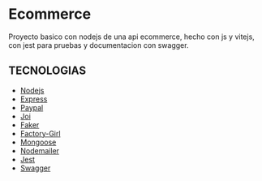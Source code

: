 # Ecommerce

Proyecto basico con nodejs de una api ecommerce, hecho con js y vitejs, con jest para pruebas y documentacion con swagger.


## TECNOLOGIAS

- [Nodejs]
- [Express]
- [Paypal]
- [Joi]
- [Faker]
- [Factory-Girl]
- [Mongoose]
- [Nodemailer]
- [Jest]
- [Swagger]







[Nodejs]: <https://nodejs.org/en>
[Express]: <https://expressjs.com/>
[Paypal]: <https://www.paypal.com/co>
[Joi]: <https://joi.dev/>
[Faker]: <https://fakerjs.dev/>
[Factory-Girl]: <https://www.npmjs.com/package/factory-girl>
[Mongoose]: <https://mongoosejs.com/>
[Nodemailer]: <https://www.nodemailer.com/>
[Jest]: <https://jestjs.io/>
[Swagger]: <https://swagger.io/>